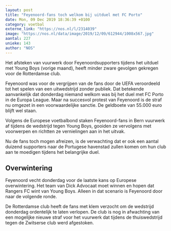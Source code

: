 ```yaml
---
layout: post
title: "Feyenoord-fans toch welkom bij uitduel met FC Porto"
date: Mon, 09 Dec 2019 18:36:39 +0100
category: voetbal
externe_link: "https://nos.nl/l/2314039"
image: "https://nos.nl/data/image/2019/12/09/612944/1008x567.jpg"
aantal: 227
unieke: 143
author: "NOS"
---
```


<p>Het afsteken van vuurwerk door Feyenoordsupporters tijdens het uitduel met Young Boys (vorige maand), heeft minder zware gevolgen gekregen voor de Rotterdamse club.</p>
<p>Feyenoord was voor de vergrijpen van de fans door de UEFA veroordeeld tot het spelen van een uitwedstrijd zonder publiek. Dat betekende aanvankelijk dat donderdag niemand welkom was bij het duel met FC Porto in de Europa League. Maar na succesvol protest van Feyenoord is de straf nu omgezet in een voorwaardelijke sanctie. De geldboete van 55.000 euro blijft wel staan.</p>
<p>Volgens de Europese voetbalbond staken Feyenoord-fans in Bern vuurwerk af tijdens de wedstrijd tegen Young Boys, gooiden ze vervolgens met voorwerpen en richtten ze vernielingen aan in het uitvak. </p>
<p>Nu de fans toch mogen afreizen, is de verwachting dat er ook een aantal duizend supporters naar de Portugese havenstad zullen komen om hun club aan te moedigen tijdens het belangrijke duel. </p>
<h2>Overwintering</h2>
<p>Feyenoord vecht donderdag voor de laatste kans op Europese overwintering. Het team van Dick Advocaat moet winnen en hopen dat Rangers FC wint van Young Boys. Alleen in dat scenario is Feyenoord door naar de volgende ronde. </p>
<p>De Rotterdamse club heeft de fans met klem verzocht om de wedstrijd donderdag ordentelijk te laten verlopen. De club is nog in afwachting van een mogelijke nieuwe straf voor het vuurwerk dat tijdens de thuiswedstrijd tegen de Zwitserse club werd afgestoken.</p>
